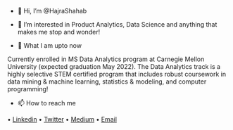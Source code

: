 - 👋 Hi, I’m @HajraShahab

- 👀 I’m interested in Product Analytics, Data Science and anything that makes me stop and wonder!

- 🌱 What I am upto now

Currently enrolled in MS Data Analytics program at Carnegie Mellon University (expected graduation May 2022). The Data Analytics track is a highly selective STEM certified program that includes robust coursework in data mining & machine learning, statistics & modeling, and computer programming!

- 📫 How to reach me 

• [Linkedin](https://www.linkedin.com/in/hajrashahab/)
• [Twitter](https://twitter.com/HajraShahab)
• [Medium](https://hajrashahab.medium.com/)
• [Email](hajrashahab05@gmail.com)

<!---
HajraShahab/HajraShahab is a ✨ special ✨ repository because its `README.md` (this file) appears on your GitHub profile.
You can click the Preview link to take a look at your changes.
--->
